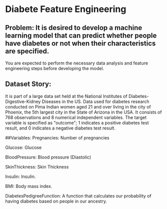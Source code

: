 # Diabete Feature Engineering

## Problem: It is desired to develop a machine learning model that can predict whether people have diabetes or not when their characteristics are specified. 
You are expected to perform the necessary data analysis and feature engineering steps before developing the model.

## Dataset Story:
It is part of a large data set held at the National Institutes of Diabetes-Digestive-Kidney Diseases in the US. 
Data used for diabetes research conducted on Pima Indian women aged 21 and over living in the city of Phoenix, the 5th largest city in the State of Arizona in the USA. 
It consists of 768 observations and 8 numerical independent variables. The target variable is specified as "outcome"; 1 indicates a positive diabetes test result, and 0 indicates a negative diabetes test result.

##Variables:
Pregnancies: Number of pregnancies

Glucose: Glucose

BloodPressure: Blood pressure (Diastolic)

SkinThickness: Skin Thickness

Insulin: Insulin.

BMI: Body mass index.

DiabetesPedigreeFunction: A function that calculates our probability of having diabetes based on people in our ancestry.

